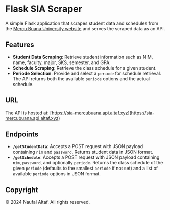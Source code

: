 # Flask SIA Scraper

A simple Flask application that scrapes student data and schedules from the [Mercu Buana University website](https://sia.mercubuana.ac.id) and serves the scraped data as an API.

## Features

- **Student Data Scraping**: Retrieve student information such as NIM, name, faculty, major, SKS, semester, and GPA.
- **Schedule Scraping**: Retrieve the class schedule for a given student.
- **Periode Selection**: Provide and select a `periode` for schedule retrieval. The API returns both the available `periode` options and the actual schedule.

## URL

The API is hosted at: [https://sia-mercubuana.api.altaf.xyz](https://sia-mercubuana.api.altaf.xyz)

## Endpoints

- **`/getStudentData`**: Accepts a POST request with JSON payload containing `nim` and `password`. Returns student data in JSON format.
- **`/getSchedule`**: Accepts a POST request with JSON payload containing `nim`, `password`, and optionally `periode`. Returns the class schedule of the given `periode` (defaults to the smallest `periode` if not set) and a list of available `periode` options in JSON format.

## Copyright

© 2024 Naufal Altaf. All rights reserved.